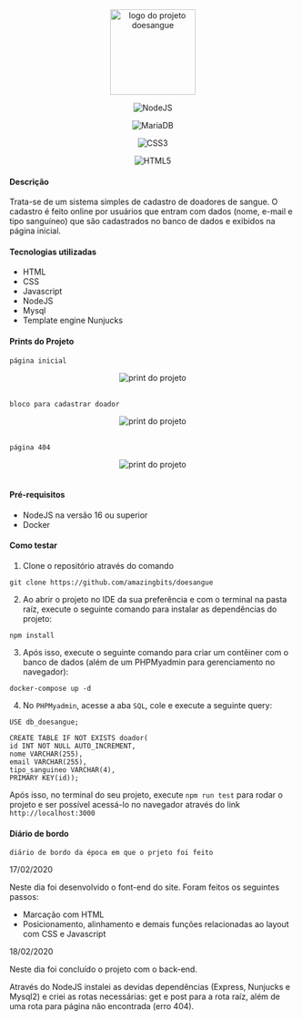 <div align="center">
    <img src="https://i.ibb.co/d2vNG5w/logo-removebg-preview.png" alt="logo do projeto doesangue" width="150px" />
</div>

<div align="center">

![NodeJS](https://img.shields.io/badge/node.js-6DA55F?style=for-the-badge&logo=node.js&logoColor=white)

![MariaDB](https://img.shields.io/badge/MariaDB-003545?style=for-the-badge&logo=mariadb&logoColor=white)

![CSS3](https://img.shields.io/badge/css3-%231572B6.svg?style=for-the-badge&logo=css3&logoColor=white)

![HTML5](https://img.shields.io/badge/html5-%23E34F26.svg?style=for-the-badge&logo=html5&logoColor=white)

</div>

#### Descrição

Trata-se de um sistema simples de cadastro de doadores de sangue. O cadastro é feito online por usuários que entram com dados (nome, e-mail e tipo sanguíneo) que são cadastrados no banco de dados e exibidos na página inicial.

#### Tecnologias utilizadas

- HTML
- CSS
- Javascript
- NodeJS
- Mysql
- Template engine Nunjucks

#### Prints do Projeto

`página inicial`
<div align="center">
    <img src="https://i.ibb.co/FYhTjXz/pagina-projeto.jpg" alt="print do projeto" />
</div>
<br>

`bloco para cadastrar doador`
<div align="center">
    <img src="https://i.ibb.co/c2gRSDY/formulario.jpg" alt="print do projeto" />
</div>
<br>

`página 404`
<div align="center">
    <img src="https://i.ibb.co/S0VgfWj/404.jpg" alt="print do projeto" />
</div>
<br>

#### Pré-requisitos

- NodeJS na versão 16 ou superior
- Docker

#### Como testar

1. Clone o repositório através do comando
```
git clone https://github.com/amazingbits/doesangue
```

2. Ao abrir o projeto no IDE da sua preferência e com o terminal na pasta raíz, execute o seguinte comando para instalar as dependências do projeto:

```
npm install
```

3. Após isso, execute o seguinte comando para criar um contêiner com o banco de dados (além de um PHPMyadmin para gerenciamento no navegador):

```
docker-compose up -d
```

4. No `PHPMyadmin`, acesse a aba `SQL`, cole e execute a seguinte query:

```
USE db_doesangue;

CREATE TABLE IF NOT EXISTS doador(
id INT NOT NULL AUTO_INCREMENT,
nome VARCHAR(255),
email VARCHAR(255),
tipo_sanguineo VARCHAR(4),
PRIMARY KEY(id));
```

Após isso, no terminal do seu projeto, execute `npm run test` para rodar o projeto e ser possível acessá-lo no navegador através do link `http://localhost:3000`

#### Diário de bordo
`diário de bordo da época em que o prjeto foi feito`

17/02/2020

Neste dia foi desenvolvido o font-end do site. Foram feitos os seguintes passos:

* Marcação com HTML
* Posicionamento, alinhamento e demais funções relacionadas ao layout com CSS e Javascript

18/02/2020

Neste dia foi concluído o projeto com o back-end.

Através do NodeJS instalei as devidas dependências (Express, Nunjucks e Mysql2) e criei as rotas necessárias: get e post para a rota raíz, além de uma rota para página não encontrada (erro 404).
